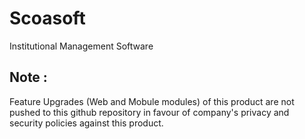 # Scoasoft
Institutional Management Software

<h2>Note : </h2> Feature Upgrades (Web and Mobule modules) of this product are not pushed to this github repository in favour of company's privacy and security policies against this product.
